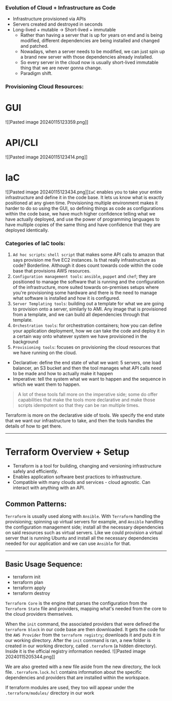 ### Evolution of Cloud + Infrastructure as Code
- Infrastructure provisioned via APIs
- Servers created and destroyed in seconds
- Long-lived + mutable -> Short-lived + immutable
	- Rather than having a server that is up for years on end and is being modified, different dependencies are being installed and changed and patched. 
	- Nowadays, when a server needs to be modified, we can just spin up a brand new server with those dependencies already installed.
	- So every server in the cloud now is usually short-lived immutable thing that we are never gonna change. 
	- Paradigm shift.

### Provisioning Cloud Resources:
# GUI
![[Pasted image 20240115123359.png]]

# API/CLI
![[Pasted image 20240115123414.png]]
# IaC
![[Pasted image 20240115123434.png]]`IaC` enables you to take your entire infrastructure and define it in the code base. 
It lets us know what is exactly positioned at any given time.
Provisioning multiple environment makes it harder to do so using the GUI, so defining things as code as configurations within the code base, we have much higher confidence telling what we have actually deployed, and use the power of programming languages to have multiple copies of the same thing and have confidence that they are deployed identically.

### Categories of IaC tools:
1. `Ad hoc scripts`: `shell script` that makes some API calls to amazon that says provision me five EC2 instances. Is that really infrastructure as code? Borderline. Although it does count towards code within the code base that provisions AWS resources. 
2. `Configuration management tools`: `ansible`, `puppet` and `chef`; they are positioned to manage the software that is running and the configuration of the infrastructure, more suited towards on-premises setups where you're provisioning some hardware and there is the need to manage what software is installed and how it is configured.
3. `Server Templating tools`: building out a template for what we are going to provision onto a server, similarly to AMI. Any image that is provisioned from a template, and we can build all dependencies through that template. 
4. `Orchestration tools`: for orchestration containers; how you can define your application deployment, how we can take the code and deploy it in a certain way onto whatever system we have provisioned in the background
5. `Provisioning tools`: focuses on provisioning the cloud resources that we have running on the cloud.

- Declarative: define the end state of what we want: 5 servers, one load balancer, an S3 bucket and then the tool manages what API calls need to be made and how to actually make it happen
- Imperative: tell the system what we want to happen and the sequence in which we want them to happen.
> A lot of these tools fall more on the imperative side; some do offer capabilities that make the tools more declarative and make those scripts idempotent so that they can be ran multiple times.

Terraform is more on the declarative side of tools. We specify the end state that we want our infrastructure to take, and then the tools handles the details of how to get there.


---
# Terraform Overview + Setup
- Terraform is a tool for building, changing and versioning infrastructure safely and efficiently.
- Enables application software best practices to infrastructure.
- Compatible with many clouds and services - cloud agnostic. Can interact with anything with an API.

## Common Patterns:
`Terraform` is usually used along with `Ansible`. 
With `Terraform` handling the provisioning; spinning up virtual servers for example, and `Ansible` handling the configuration management side; install all the necessary dependencies on said resources such as virtual servers.
Like we could provision a virtual server that is running Ubuntu and install all the necessary dependencies needed for our application and we can use `Ansible` for that.

---
## Basic Usage Sequence:
- terraform init
- terraform plan
- terraform apply
- terraform destroy

`Terraform Core` is the engine that parses the configuration from the `Terraform State` file and providers, mapping what's needed from the core to the cloud providers themselves.

When the `init` command, the associated providers that were defined the `terraform block` in our code base are then downloaded. It gets the code for the `AWS Provider` from the `terraform registry`; downloads it and puts it in our working directory.
After the `init` command is ran, a new folder is created in our working directory, called `.terraform` (a hidden directory). Inside it is the official registry information needed.
![[Pasted image 20240115205344.png]]

We are also greeted with a new file aside from the new directory, the lock file. `.terraform.lock.hcl` contains information about the specific dependencies and providers that are installed within the workspace. 

If terraform modules are used, they too will appear under the `.terraform/modules/` directory in our work